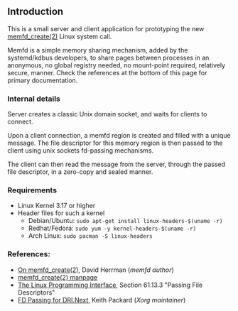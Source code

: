 
## Introduction

This is a small server and client application for prototyping the
new [memfd_create(2)](http://man7.org/linux/man-pages/man2/memfd_create.2.html)
Linux system call.

Memfd is a simple memory sharing mechanism, added by the systemd/kdbus
developers, to share pages between processes in an anonymous, no global
registry needed, no mount-point required, relatively secure, manner.
Check the references at the bottom of this page for primary documentation.

### Internal details

Server creates a classic Unix domain socket, and waits for clients to
connect.

Upon a client connection, a memfd region is created and filled with a
unique message. The file descriptor for this memory region is then
passed to the client using unix sockets fd-passing mechanisms.

The client can then read the message from the server, through the
passed file descriptor, in a zero-copy and sealed manner.

### Requirements

- Linux Kernel 3.17 or higher
- Header files for such a kernel
  - Debian/Ubuntu: `sudo apt-get install linux-headers-$(uname -r)`
  - Redhat/Fedora: `sudo yum -y kernel-headers-$(uname -r)`
  - Arch Linux: `sudo pacman -S linux-headers`

### References:
-  [On memfd_create(2)](https://dvdhrm.wordpress.com/2014/06/10/memfd_create2/), David Herrman (*memfd author*)
- [memfd_create(2) manpage](http://man7.org/linux/man-pages/man2/memfd_create.2.html)
- [The Linux Programming Interface](http://www.man7.org/tlpi/), Section 61.13.3 "Passing File Descriptors"
- [FD Passing for DRI.Next](http://keithp.com/blogs/fd-passing/), Keith Packard (*Xorg maintainer*)
